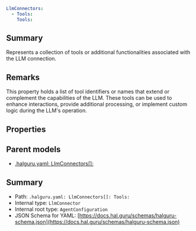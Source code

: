<!--
title: Tools
version: 1.40.0
generated: true
date: 2025-04-25
node: This file is generated by the command-line program: `halguru manual -c -m`
-->


```yaml
LlmConnectors:
  - Tools:
    Tools:
```

## Summary

Represents a collection of tools or additional functionalities associated with the LLM connection.

## Remarks

This property holds a list of tool identifiers or names that extend or complement the capabilities of the LLM. These tools can be used to enhance interactions, provide additional processing, or implement custom logic during the LLM's operation.

## Properties


## Parent models

* [.halguru.yaml: LlmConnectors[]:]((halguru)-llmconnectors-list.md)
## Summary

* Path: `.halguru.yaml: LlmConnectors[]: Tools:`
* Internal type: `LlmConnector`
* Internal root type: `AgentConfiguration`
* JSON Schema for YAML: [https://docs.hal.guru/schemas/halguru-schema.json](https://docs.hal.guru/schemas/halguru-schema.json)
